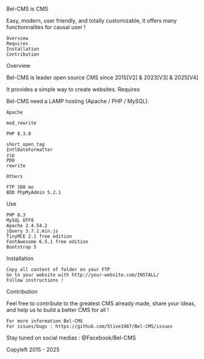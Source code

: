 Bel-CMS is CMS

Easy, modern, user friendly, and totally customizable, it offers many functionnalites for causal user !

    Overview
    Requires
    Installation
    Contribution

Overview

Bel-CMS is leader open source CMS since 2015[V2] & 2023[V3] & 2025[V4]

It provides a simple way to create websites.
Requires

Bel-CMS need a LAMP hosting (Apache / PHP / MySQL).

    Apache

    mod_rewrite

    PHP 8.3.0

    short_open_tag
    IntlDateFormatter
    zip
    PDO
    rewrite

    Others

    FTP 100 mo
    BDD PhpMyAdmin 5.2.1

Use

    PHP 8.3
    MySQL UTF8
    Apache 2.4.54.2
    jQuery 3.7.1.min.js
    TinyMCE 2.1 free edition
    FontAwesome 6.5.1 free edition
    Bootstrap 5

Installation

    Copy all content of folder on your FTP
    Go to your website with http://your-website.com/INSTALL/
    Follow instructions !

Contribution

Feel free to contribute to the greatest CMS already made, share your ideas, and help us to build a better CMS for all !

    For more information Bel-CMS
    For issues/bugs : https://github.com/Stive1987/Bel-CMS/issues

Stay tuned on social medias : @Facebook/Bel-CMS

Copyleft 2015 - 2025
